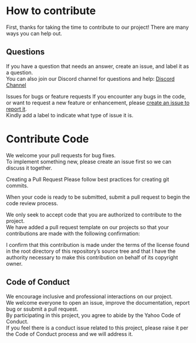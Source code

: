 # How to contribute
First, thanks for taking the time to contribute to our project! There are many ways you can help out.

## Questions
If you have a question that needs an answer, create an issue, and label it as a question.  
You can also join our Discord channel for questions and help: [Discord Channel](https://discord.gg/9feaUm3H2v)

Issues for bugs or feature requests
If you encounter any bugs in the code, or want to request a new feature or enhancement, please [create an issue to report it](https://github.com/puristajs/purista/issues).  
Kindly add a label to indicate what type of issue it is.

# Contribute Code
We welcome your pull requests for bug fixes.  
To implement something new, please create an issue first so we can discuss it together.

Creating a Pull Request Please follow best practices for creating git commits.

When your code is ready to be submitted, submit a pull request to begin the code review process.

We only seek to accept code that you are authorized to contribute to the project.  
We have added a pull request template on our projects so that your contributions are made with the following confirmation:

I confirm that this contribution is made under the terms of the license found in the root directory of this repository’s source tree and that I have the authority necessary to make this contribution on behalf of its copyright owner.

## Code of Conduct
We encourage inclusive and professional interactions on our project.  
We welcome everyone to open an issue, improve the documentation, report bug or ssubmit a pull request.  
By participating in this project, you agree to abide by the Yahoo Code of Conduct.  
If you feel there is a conduct issue related to this project, please raise it per the Code of Conduct process and we will address it.
